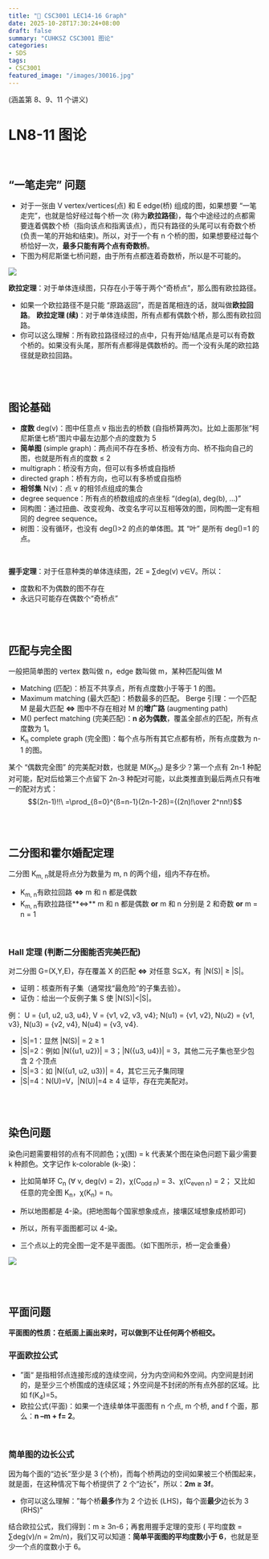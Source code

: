 ```yaml
---
title: "🧮 CSC3001 LEC14-16 Graph"
date: 2025-10-28T17:30:24+08:00
draft: false
summary: "CUHKSZ CSC3001 图论"
categories: 
- SDS
tags: 
- CSC3001
featured_image: "/images/30016.jpg"
---
```





(涵盖第 8、9、11 个讲义)
# LN8-11 图论

<br>


## “一笔走完” 问题

- 对于一张由 V vertex/vertices(点) 和 E edge(桥) 组成的图，如果想要 “一笔走完”，也就是恰好经过每个桥一次 (称为**欧拉路径**)，每个中途经过的点都需要连着偶数个桥（指向该点和指离该点），而只有路径的头尾可以有奇数个桥 (负责一笔的开始和结束)。所以，对于一个有 n 个桥的图，如果想要经过每个桥恰好一次，**最多只能有两个点有奇数桥**。
- 下图为柯尼斯堡七桥问题，由于所有点都连着奇数桥，所以是不可能的。

![](https://i.postimg.cc/jjzTHdhv/IMG-20251028113611968.png)

**欧拉定理**：对于单体连续图，只存在小于等于两个“奇桥点”，那么图有欧拉路径。

- 如果一个欧拉路径不是只能 “原路返回”，而是首尾相连的话，就叫做**欧拉回路**。
**欧拉定理 (续)**：对于单体连续图，所有点都有偶数个桥，那么图有欧拉回路。
- 你可以这么理解：所有欧拉路径经过的点中，只有开始/结尾点是可以有奇数个桥的。如果没有头尾，那所有点都得是偶数桥的。而一个没有头尾的欧拉路径就是欧拉回路。

<br>

<br>

## 图论基础

- **度数** deg(v)：图中任意点 v 指出去的桥数 (自指桥算两次)。比如上面那张“柯尼斯堡七桥”图片中最左边那个点的度数为 5
- **简单图** (simple graph)：两点间不存在多桥、桥没有方向、桥不指向自己的图，也就是所有点的度数 ≤ 2
- multigraph：桥没有方向，但可以有多桥或自指桥
- directed graph：桥有方向，也可以有多桥或自指桥
- **相邻集** N(v)：点 v 的相邻点组成的集合
- degree sequence：所有点的桥数组成的点坐标 “(deg(a), deg(b), …)”
- 同构图：通过扭曲、改变视角、改变名字可以互相等效的图，同构图一定有相同的 degree sequence。
- 树图：没有循环，也没有 deg()>2 的点的单体图。其 “叶” 是所有 deg()=1 的点。

<br>

**握手定理**：对于任意种类的单体连续图，2E = ∑deg(v)  v∈V。所以：
- 度数和不为偶数的图不存在
- 永远只可能存在偶数个“奇桥点”

<br>

<br>

## 匹配与完全图

一般把简单图的 vertex 数叫做 n，edge 数叫做 m，某种匹配叫做 M
- Matching (匹配)：桥互不共享点，所有点度数小于等于 1 的图。
- Maximum matching (最大匹配)：桥数最多的匹配。
Berge 引理：一个匹配 M 是最大匹配 **⇔** 图中不存在相对 M 的**增广路** (augmenting path)
- M() perfect matching (完美匹配)：**n 必为偶数**，覆盖全部点的匹配，所有点度数为 1。
-  K<sub>n</sub> complete graph (完全图)：每个点与所有其它点都有桥，所有点度数为 n-1 的图。

某个 “偶数完全图” 的完美配对数，也就是 M(K<sub>2n</sub>) 是多少？第一个点有 2n-1 种配对可能，配对后给第三个点留下 2n-3 种配对可能，以此类推直到最后两点只有唯一的配对方式：$$(2n-1)!!\ =\prod_{ß=0}^{ß=n-1}(2n-1-2ß)={(2n)!\over 2^nn!}$$

<br>

<br>

## 二分图和霍尔婚配定理

二分图 K<sub>m, n</sub>就是将点分为数量为 m, n 的两个组，组内不存在桥。
- K<sub>m, n</sub>有欧拉回路 **⇔** m 和 n 都是偶数
- K<sub>m, n</sub>有欧拉路径**⇔** m 和 n 都是偶数 **or** m 和 n 分别是 2 和奇数 **or** m = n = 1

<br>

### Hall 定理 (判断二分图能否完美匹配)

对二分图 G=(X,Y,E)，存在覆盖 X 的匹配 **⇔** 对任意 S⊆X，有 |N(S)| ≥ |S|。
- 证明：核查所有子集（通常找“最危险”的子集去验）。
- 证伪：给出一个反例子集 S 使 |N(S)|<|S|。

例：
 U = {u1, u2, u3, u4}, V = {v1, v2, v3, v4}; N(u1) = {v1, v2}, N(u2) = {v1, v3}, N(u3) = {v2, v4}, N(u4) = {v3, v4}.
- |S|=1：显然 |N(S)| = 2 ≥ 1
- |S|=2：例如 |N({u1, u2})| = 3；|N({u3, u4})| = 3，其他二元子集也至少包含 2 个顶点
- |S|=3：如 |N({u1, u2, u3})| = 4，其它三元子集同理
- |S|=4：N(U)=V，|N(U)|=4 ≥ 4
证毕，存在完美配对。

<br>

<br>

## 染色问题

染色问题需要相邻的点有不同颜色；χ(图) = k 代表某个图在染色问题下最少需要 k 种颜色。文字记作 k-colorable (k-染)：
- 比如简单环 C<sub>n</sub> (∀ v, deg(v) = 2)，χ(C<sub>odd n</sub>) = 3、χ(C<sub>even n</sub>) = 2；
  又比如任意的完全图 K<sub>n</sub>，χ(K<sub>n</sub>) = n。

- 所以地图都是 4-染。(把地图每个国家想象成点，接壤区域想象成桥即可)
- 所以，所有平面图都可以 4-染。
- 三个点以上的完全图一定不是平面图。（如下图所示，桥一定会重叠）

![](https://i.postimg.cc/fRSDbvS3/jie-ping2025-10-28-17-17-07.png)

<br>

<br>

## 平面问题

**平面图的性质：在纸面上画出来时，可以做到不让任何两个桥相交。**

### 平面欧拉公式
- ”面“ 是指相邻点连接形成的连续空间，分为内空间和外空间。内空间是封闭的，是至少三个桥围成的连续区域；外空间是不封闭的所有点外部的区域。比如 f(K<sub>4</sub>)=5。
- 欧拉公式(平面)：如果一个连续单体平面图有 n 个点, m 个桥, and f 个面，那么：**n –m + f= 2**。

<br>

### 简单图的边长公式

因为每个面的“边长“至少是 3 (个桥)，而每个桥两边的空间如果被三个桥围起来，就是面，在这种情况下每个桥提供了 2 个“边长”，所以：**2m ≥ 3f**。
- 你可以这么理解：”每个桥**最多**作为 2 个边长 (LHS)，每个面**最少**边长为 3 (RHS)“

结合欧拉公式，我们得到：m ≥ 3n-6；再套用握手定理的变形 ( 平均度数 = ∑deg(v)/n = 2m/n)，我们又可以知道：**简单平面图的平均度数小于 6**，也就是至少一个点的度数小于 6。
